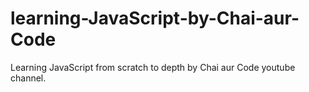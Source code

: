 # learning-JavaScript-by-Chai-aur-Code
Learning JavaScript from scratch to depth by Chai aur Code youtube channel.
